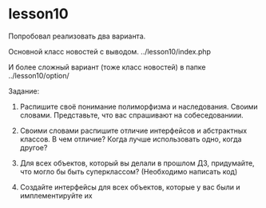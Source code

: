 # lesson10

Попробовал реализовать два варианта.

Основной класс новостей с выводом. ../lesson10/index.php

И более сложный вариант (тоже класс новостей) в папке ../lesson10/option/

Задание:

1. Распишите своё понимание полиморфизма и наследования. Своими словами. Представьте, что вас спрашивают на собеседованиии.

2. Своими словами распишите отличие интерфейсов и абстрактных классов. В чем отличие? Когда лучше использовать одно, когда другое?

3. Для всех объектов, который вы делали в прошлом ДЗ, придумайте, что могло бы быть суперклассом? (Необходимо написать код) 

4. Создайте интерфейсы для всех объектов, которые у вас были и имплементируйте их 
